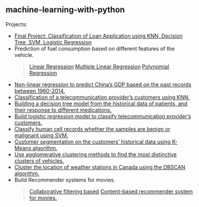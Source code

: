 ## machine-learning-with-python

Projects: 


* [Final Project: Classification of Loan Application using KNN, Decision Tree, SVM, Logistic Regression](https://github.com/mmrahman21/machine-learning-with-python/blob/master/final_peer_graded_assignment_machine_learning.ipynb)
* Prediction of fuel consumption based on different features of the vehicle.
   > [Linear Regression](https://github.com/mmrahman21/machine-learning-with-python/blob/master/ML0101EN-Reg-Simple-Linear-Regression-Co2-py-v1.ipynb) 
   > [Multiple Linear Regression](https://github.com/mmrahman21/machine-learning-with-python/blob/master/ML0101EN-Reg-Mulitple-Linear-Regression-Co2-py-v1.ipynb)
   > [Polynomial Regression](https://github.com/mmrahman21/machine-learning-with-python/blob/master/ML0101EN-Reg-Polynomial-Regression-Co2-py-v1.ipynb)
* [Non-linear regression to predict China’s GDP based on the past records between 1960-2014.](https://github.com/mmrahman21/machine-learning-with-python/blob/master/ML0101EN-Reg-NoneLinearRegression-py-v1.ipynb) 
* [Classification of a telecommunication provider’s customers using KNN.](https://github.com/mmrahman21/machine-learning-with-python/blob/master/ML0101EN-Clas-K-Nearest-neighbors-CustCat-py-v1.ipynb)
* [Building a decision tree model from the historical data of patients, and their response to different medications.](https://github.com/mmrahman21/machine-learning-with-python/blob/master/ML0101EN-Clas-Decision-Trees-drug-py-v1.ipynb)
* [Build logistic regression model to classify telecommunication provider’s customers.](https://github.com/mmrahman21/machine-learning-with-python/blob/master/ML0101EN-Clas-Logistic-Reg-churn-py-v1.ipynb) 
* [Classify human cell records whether the samples are benign or malignant using SVM.](https://github.com/mmrahman21/machine-learning-with-python/blob/master/ML0101EN-Clas-SVM-cancer-py-v1.ipynb) 
* [Customer segmentation on the customers’ historical data using K-Means algorithm.](https://github.com/mmrahman21/machine-learning-with-python/blob/master/ML0101EN-Clus-K-Means-Customer-Seg-py-v1.ipynb) 
* [Use agglomerative clustering methods to find the most distinctive clusters of vehicles.](https://github.com/mmrahman21/machine-learning-with-python/blob/master/ML0101EN-Clus-Hierarchical-Cars-py-v1.ipynb)
* [Cluster the location of weather stations in Canada using the DBSCAN algorithm.](https://github.com/mmrahman21/machine-learning-with-python/blob/master/ML0101EN-Clus-DBSCN-weather-py-v1.ipynb)
* Build Recommender systems for movies.
    > [Collaborative filtering based](https://github.com/mmrahman21/machine-learning-with-python/blob/master/ML0101EN-RecSys-Collaborative-Filtering-movies-py-v1.ipynb) 
    > [Content-based recommender system for movies.](https://github.com/mmrahman21/machine-learning-with-python/blob/master/ML0101EN-RecSys-Content-Based-movies-py-v1.ipynb)


